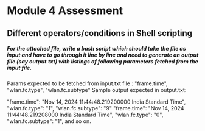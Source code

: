 # Module 4 Assessment

## Different operators/conditions in Shell scripting

##### For the attached file, write a bash script which should take the file as input and have to go through it line by line and need to generate an output file (say output.txt) with listings of following parameters fetched from the input file.

Params expected to be fetched from input.txt file : "frame.time", "wlan.fc.type", "wlan.fc.subtype"
Sample output expected in output.txt:

"frame.time": "Nov 14, 2024 11:44:48.219200000 India Standard Time",
"wlan.fc.type": "1",
"wlan.fc.subtype": "9"
"frame.time": "Nov 14, 2024 11:44:48.219208000 India Standard Time",
"wlan.fc.type": "0",
"wlan.fc.subtype": "1",
and so on.


